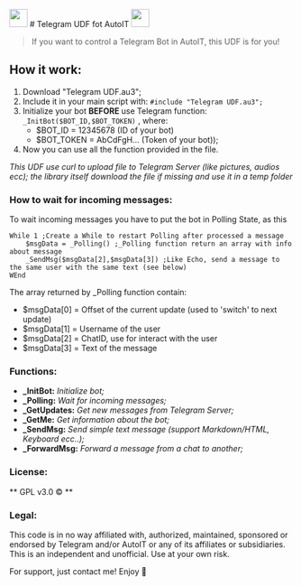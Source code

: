 <img src="https://s30.postimg.org/h95ulyoap/telegram_icon.png" width="32"> # Telegram UDF fot AutoIT <img src="https://s27.postimg.org/3oe3w5l4j/autoit_icon.png" width="32">

> If you want to control a Telegram Bot in AutoIT, this UDF is for you! 

## How it work:

1. Download "Telegram UDF.au3";
2. Include it in your main script with: `#include "Telegram UDF.au3";`
3. Initialize your bot **BEFORE** use Telegram function: `_InitBot($BOT_ID,$BOT_TOKEN)` , where:
	* $BOT_ID = 12345678 (ID of your bot)
	* $BOT_TOKEN = AbCdFgH... (Token of your bot));
4. Now you can use all the function provided in the file.

_This UDF use curl to upload file to Telegram Server (like pictures, audios ecc); the library itself download the file if missing and use it in a temp folder_


### How to wait for incoming messages:

To wait incoming messages you have to put the bot in Polling State, as this
```autoit
While 1 ;Create a While to restart Polling after processed a message
	$msgData = _Polling() ;_Polling function return an array with info about message
	_SendMsg($msgData[2],$msgData[3]) ;Like Echo, send a message to the same user with the same text (see below)
WEnd
```

The array returned by _Polling function contain:
*	$msgData[0] = Offset of the current update (used to 'switch' to next update)
*	$msgData[1] = Username of the user
*	$msgData[2] = ChatID, use for interact with the user
*	$msgData[3] = Text of the message
	
### Functions:
* **_InitBot:** _Initialize bot;_
* **_Polling:** _Wait for incoming messages;_
* **_GetUpdates:** _Get new messages from Telegram Server;_
* **_GetMe:** _Get information about the bot;_
* **_SendMsg:** _Send simple text message (support Markdown/HTML, Keyboard ecc..);_
* **_ForwardMsg:** _Forward a message from a chat to another;_

### License:

 ** GPL v3.0 © **

### Legal:
This code is in no way affiliated with, authorized, maintained, sponsored or endorsed by Telegram and/or AutoIT or any of its affiliates or subsidiaries. This is an independent and unofficial. Use at your own risk.

For support, just contact me! Enjoy 🎉
